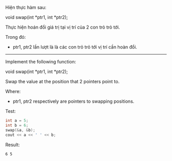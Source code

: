 Hiện thực hàm sau:

void swap(int *ptr1, int *ptr2);

Thực hiện hoán đổi giá trị tại vị trí của 2 con trỏ trỏ tới.

Trong đó:
- ptr1, ptr2 lần lượt là là các con trỏ trỏ tới vị trí cần hoàn đổi.
------------------------------------------------------------
Implement the following function:

void swap(int *ptr1, int *ptr2);

Swap the value at the position that 2 pointers point to.

Where:
- ptr1, ptr2 respectively are pointers to swapping positions.

Test:
```cpp
int a = 5;
int b = 6;
swap(&a, &b);
cout << a << ' ' << b;
```

Result:
```
6 5
```